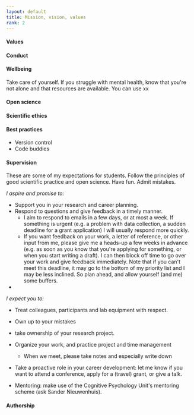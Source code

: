 ```yaml
---
layout: default
title: Mission, vision, values
rank: 2
---
```


#### Values

#### Conduct


#### Wellbeing
Take care of yourself. 
If you struggle with mental health, know that you're not alone and that resources are available. You can use xx

####  Open science

#### Scientific ethics

#### Best practices
- Version control
- Code buddies

#### Supervision

These are some of my expectations for students. Follow the principles of good scientific practice and open science. 
Have fun. Admit mistakes.

*I aspire and promise to:*
- Support you in your research and career planning.
- Respond to questions and give feedback in a timely manner.
    - I aim to respond to emails in a few days, or at most a week. If something is urgent (e.g. a problem with data collection, a sudden deadline for a grant application) I will usually respond more quickly.
    - If you want feedback on your work, a letter of reference, or other input from me, please give me a heads-up a few weeks in advance (e.g. as soon as you know that you're applying for something, or when you start writing a draft). I can then block off time to go over your work and give feedback immediately. Note that if you can't meet this deadline, it may go to the bottom of my priority list and I may be less inclined. So plan ahead, and allow yourself (and me) some buffers.
- 

*I expect you to:*
- Treat colleagues, participants and lab equipment with respect. 
- Own up to your mistakes
- take ownership of your research project.
- Organize your work, and practice project and time management
    - When we meet, please take notes and especially write down 
- Take a proactive role in your career development: let me know if you want to attend a conference, apply for a (travel) grant, or give a talk. 


- Mentoring: make use of the Cognitive Psychology Unit's mentoring scheme (ask Sander Nieuwenhuis).


#### Authorship

